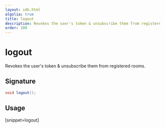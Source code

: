 ```yaml
---
layout: sdk.html
algolia: true
title: logout
description: Revokes the user's token & unsubscribe them from registered rooms.
order: 200
---
```


# logout

Revokes the user's token & unsubscribe them from registered rooms.

## Signature

```java
void logout();
```

## Usage

[snippet=logout]
